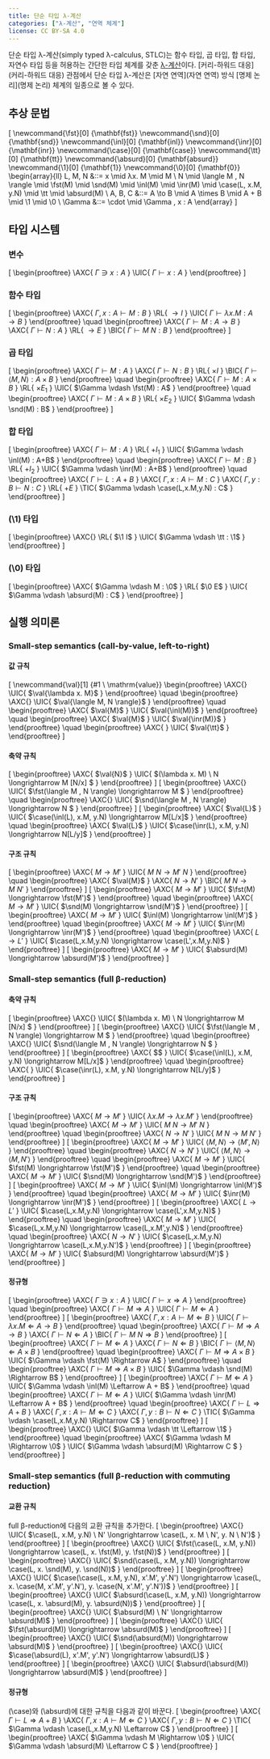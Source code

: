 ```yaml
---
title: 단순 타입 λ-계산
categories: ["λ-계산", "연역 체계"]
license: CC BY-SA 4.0
---
```


단순 타입 λ-계산(simply typed λ-calculus, STLC)는 함수 타입, 곱 타입, 합 타입, 자연수 타입 등을 허용하는 간단한 타입 체계를 갖춘 [λ-계산](λ-계산)이다.
[커리-하워드 대응](커리-하워드 대응) 관점에서 단순 타입 λ-계산은 [자연 연역](자연 연역) 방식 [명제 논리](명제 논리) 체계의 일종으로 볼 수 있다.

## 추상 문법

\[
\newcommand{\fst}[0] {\mathbf{fst}}
\newcommand{\snd}[0] {\mathbf{snd}}
\newcommand{\inl}[0] {\mathbf{inl}}
\newcommand{\inr}[0] {\mathbf{inr}}
\newcommand{\case}[0] {\mathbf{case}}
\newcommand{\tt}[0] {\mathbf{tt}}
\newcommand{\absurd}[0] {\mathbf{absurd}}
\newcommand{\1}[0] {\mathbf{1}}
\newcommand{\0}[0] {\mathbf{0}}
\begin{array}{ll}
L, M, N &::= x
        \mid λx. M
        \mid M \ N
        \mid \langle M , N \rangle
        \mid \fst(M)
        \mid \snd(M)
        \mid \inl(M)
        \mid \inr(M)
        \mid \case(L, x.M, y.N)
        \mid \tt
        \mid \absurd(M) \\
A, B, C &::= A \to B
        \mid A \times B
        \mid A + B
        \mid \1
        \mid \0 \\
\Gamma &::= \cdot
       \mid \Gamma , x : A
\end{array}
\]

## 타입 시스템

### 변수
\[
\begin{prooftree}
\AXC{ $\Gamma \ni x : A$ }
\UIC{ $\Gamma \vdash x : A$ }
\end{prooftree}
\]

### 함수 타입
\[
\begin{prooftree}
\AXC{ $\Gamma , x : A \vdash M : B$ }
\RL{ ${\to}I$ }
\UIC{ $\Gamma \vdash \lambda x. M : A \to B$ }
\end{prooftree}
\quad
\begin{prooftree}
\AXC{ $\Gamma \vdash M : A \to B$ }
\AXC{ $\Gamma \vdash N : A$ }
\RL{ ${\to}E$ }
\BIC{ $\Gamma \vdash M \ N : B$ }
\end{prooftree}
\]

### 곱 타입
\[
\begin{prooftree}
\AXC{ $\Gamma \vdash M : A$ }
\AXC{ $\Gamma \vdash N : B$ }
\RL{ ${\times}I$ }
\BIC{ $\Gamma \vdash \langle M , N \rangle : A \times B$ }
\end{prooftree}
\quad
\begin{prooftree}
\AXC{ $\Gamma \vdash M : A \times B$ }
\RL{ ${\times}E_1$ }
\UIC{ $\Gamma \vdash \fst(M) : A$ }
\end{prooftree}
\quad
\begin{prooftree}
\AXC{ $\Gamma \vdash M : A \times B$ }
\RL{ ${\times}E_2$ }
\UIC{ $\Gamma \vdash \snd(M) : B$ }
\end{prooftree}
\]

### 합 타입
\[
\begin{prooftree}
\AXC{ $\Gamma \vdash M : A$ }
\RL{ ${+}I_1$ }
\UIC{ $\Gamma \vdash \inl(M) : A+B$ }
\end{prooftree}
\quad
\begin{prooftree}
\AXC{ $\Gamma \vdash M : B$ }
\RL{ ${+}I_2$ }
\UIC{ $\Gamma \vdash \inr(M) : A+B$ }
\end{prooftree}
\quad
\begin{prooftree}
\AXC{ $\Gamma \vdash L : A+B$ }
\AXC{ $\Gamma, x:A \vdash M : C$ }
\AXC{ $\Gamma, y:B \vdash N : C$ }
\RL{ ${+}E$ }
\TIC{ $\Gamma \vdash \case(L,x.M,y.N) : C$ }
\end{prooftree}
\]

### \(\1\) 타입
\[
\begin{prooftree}
\AXC{}
\RL{ $\1 I$ }
\UIC{ $\Gamma \vdash \tt : \1$ }
\end{prooftree}
\]

### \(\0\) 타입
\[
\begin{prooftree}
\AXC{ $\Gamma \vdash M : \0$ }
\RL{ $\0 E$ }
\UIC{ $\Gamma \vdash \absurd(M) : C$ }
\end{prooftree}
\]

## 실행 의미론

### Small-step semantics (call-by-value, left-to-right)

#### 값 규칙
\[
\newcommand{\val}[1] {#1 \ \mathrm{value}}
\begin{prooftree}
\AXC{}
\UIC{ $\val{\lambda x. M}$ }
\end{prooftree}
\quad
\begin{prooftree}
\AXC{}
\UIC{ $\val{\langle M, N \rangle}$ }
\end{prooftree}
\quad
\begin{prooftree}
\AXC{ $\val{M}$ }
\UIC{ $\val{\inl(M)}$ }
\end{prooftree}
\quad
\begin{prooftree}
\AXC{ $\val{M}$ }
\UIC{ $\val{\inr(M)}$ }
\end{prooftree}
\quad
\begin{prooftree}
\AXC{ }
\UIC{ $\val{\tt}$ }
\end{prooftree}
\]

#### 축약 규칙
\[
\begin{prooftree}
\AXC{ $\val{N}$ }
\UIC{ $(\lambda x. M) \ N \longrightarrow M [N/x] $ }
\end{prooftree}
\]
\[
\begin{prooftree}
\AXC{}
\UIC{ $\fst(\langle M , N \rangle) \longrightarrow M $ }
\end{prooftree}
\quad
\begin{prooftree}
\AXC{}
\UIC{ $\snd(\langle M , N \rangle) \longrightarrow N $ }
\end{prooftree}
\]
\[
\begin{prooftree}
\AXC{ $\val{L}$ }
\UIC{ $\case(\inl(L), x.M, y.N) \longrightarrow M[L/x]$ }
\end{prooftree}
\quad
\begin{prooftree}
\AXC{ $\val{L}$ }
\UIC{ $\case(\inr(L), x.M, y.N) \longrightarrow N[L/y]$ }
\end{prooftree}
\]

#### 구조 규칙
\[
\begin{prooftree}
\AXC{ $M \longrightarrow M'$ }
\UIC{ $M \ N \longrightarrow M' \ N$ }
\end{prooftree}
\quad
\begin{prooftree}
\AXC{ $\val{M}$ }
\AXC{ $N \longrightarrow N'$ }
\BIC{ $M \ N \longrightarrow M \ N'$ }
\end{prooftree}
\]
\[
\begin{prooftree}
\AXC{ $M \longrightarrow M'$ }
\UIC{ $\fst(M) \longrightarrow \fst(M')$ }
\end{prooftree}
\quad
\begin{prooftree}
\AXC{ $M \longrightarrow M'$ }
\UIC{ $\snd(M) \longrightarrow \snd(M')$ }
\end{prooftree}
\]
\[
\begin{prooftree}
\AXC{ $M \longrightarrow M'$ }
\UIC{ $\inl(M) \longrightarrow \inl(M')$ }
\end{prooftree}
\quad
\begin{prooftree}
\AXC{ $M \longrightarrow M'$ }
\UIC{ $\inr(M) \longrightarrow \inr(M')$ }
\end{prooftree}
\quad
\begin{prooftree}
\AXC{ $L \longrightarrow L'$ }
\UIC{ $\case(L,x.M,y.N) \longrightarrow \case(L',x.M,y.N)$ }
\end{prooftree}
\]
\[
\begin{prooftree}
\AXC{ $M \longrightarrow M'$ }
\UIC{ $\absurd(M) \longrightarrow \absurd(M')$ }
\end{prooftree}
\]

### Small-step semantics (full β-reduction)

#### 축약 규칙
\[
\begin{prooftree}
\AXC{}
\UIC{ $(\lambda x. M) \ N \longrightarrow M [N/x] $ }
\end{prooftree}
\]
\[
\begin{prooftree}
\AXC{}
\UIC{ $\fst(\langle M , N \rangle) \longrightarrow M $ }
\end{prooftree}
\quad
\begin{prooftree}
\AXC{}
\UIC{ $\snd(\langle M , N \rangle) \longrightarrow N $ }
\end{prooftree}
\]
\[
\begin{prooftree}
\AXC{ $$ }
\UIC{ $\case(\inl(L), x.M, y.N) \longrightarrow M[L/x]$ }
\end{prooftree}
\quad
\begin{prooftree}
\AXC{ }
\UIC{ $\case(\inr(L), x.M, y.N) \longrightarrow N[L/y]$ }
\end{prooftree}
\]

#### 구조 규칙
\[
\begin{prooftree}
\AXC{ $M \longrightarrow M'$ }
\UIC{ $\lambda x. M \longrightarrow \lambda x. M'$ }
\end{prooftree}
\quad
\begin{prooftree}
\AXC{ $M \longrightarrow M'$ }
\UIC{ $M \ N \longrightarrow M' \ N$ }
\end{prooftree}
\quad
\begin{prooftree}
\AXC{ $N \longrightarrow N'$ }
\UIC{ $M \ N \longrightarrow M \ N'$ }
\end{prooftree}
\]
\[
\begin{prooftree}
\AXC{ $M \longrightarrow M'$ }
\UIC{ $\langle M , N \rangle \longrightarrow \langle M' , N \rangle$ }
\end{prooftree}
\quad
\begin{prooftree}
\AXC{ $N \longrightarrow N'$ }
\UIC{ $\langle M, N \rangle \longrightarrow \langle M , N' \rangle$ }
\end{prooftree}
\quad
\begin{prooftree}
\AXC{ $M \longrightarrow M'$ }
\UIC{ $\fst(M) \longrightarrow \fst(M')$ }
\end{prooftree}
\quad
\begin{prooftree}
\AXC{ $M \longrightarrow M'$ }
\UIC{ $\snd(M) \longrightarrow \snd(M')$ }
\end{prooftree}
\]
\[
\begin{prooftree}
\AXC{ $M \longrightarrow M'$ }
\UIC{ $\inl(M) \longrightarrow \inl(M')$ }
\end{prooftree}
\quad
\begin{prooftree}
\AXC{ $M \longrightarrow M'$ }
\UIC{ $\inr(M) \longrightarrow \inr(M')$ }
\end{prooftree}
\]
\[
\begin{prooftree}
\AXC{ $L \longrightarrow L'$ }
\UIC{ $\case(L,x.M,y.N) \longrightarrow \case(L',x.M,y.N)$ }
\end{prooftree}
\quad
\begin{prooftree}
\AXC{ $M \longrightarrow M'$ }
\UIC{ $\case(L,x.M,y.N) \longrightarrow \case(L,x.M',y.N)$ }
\end{prooftree}
\quad
\begin{prooftree}
\AXC{ $N \longrightarrow N'$ }
\UIC{ $\case(L,x.M,y.N) \longrightarrow \case(L,x.M,y.N')$ }
\end{prooftree}
\]
\[
\begin{prooftree}
\AXC{ $M \longrightarrow M'$ }
\UIC{ $\absurd(M) \longrightarrow \absurd(M')$ }
\end{prooftree}
\]

#### 정규형
\[
\begin{prooftree}
\AXC{ $\Gamma \ni x : A$ }
\UIC{ $\Gamma \vdash x \Rightarrow A$ }
\end{prooftree}
\quad
\begin{prooftree}
\AXC{ $\Gamma \vdash M \Rightarrow A$ }
\UIC{ $\Gamma \vdash M \Leftarrow A$ }
\end{prooftree}
\]
\[
\begin{prooftree}
\AXC{ $\Gamma, x:A \vdash M \Leftarrow B$ }
\UIC{ $\Gamma \vdash \lambda x. M \Leftarrow A \to B$ }
\end{prooftree}
\quad
\begin{prooftree}
\AXC{ $\Gamma \vdash M \Rightarrow A \to B$ }
\AXC{ $\Gamma \vdash N \Leftarrow A$ }
\BIC{ $\Gamma \vdash M \ N \Rightarrow B$ }
\end{prooftree}
\]
\[
\begin{prooftree}
\AXC{ $\Gamma \vdash M \Leftarrow A$ }
\AXC{ $\Gamma \vdash N \Leftarrow B$ }
\BIC{ $\Gamma \vdash \langle M, N \rangle \Leftarrow A \times B$ }
\end{prooftree}
\quad
\begin{prooftree}
\AXC{ $\Gamma \vdash M \Rightarrow A \times B$ }
\UIC{ $\Gamma \vdash \fst(M) \Rightarrow A$ }
\end{prooftree}
\quad
\begin{prooftree}
\AXC{ $\Gamma \vdash M \Rightarrow A \times B$ }
\UIC{ $\Gamma \vdash \snd(M) \Rightarrow B$ }
\end{prooftree}
\]
\[
\begin{prooftree}
\AXC{ $\Gamma \vdash M \Leftarrow A$ }
\UIC{ $\Gamma \vdash \inl(M) \Leftarrow A + B$ }
\end{prooftree}
\quad
\begin{prooftree}
\AXC{ $\Gamma \vdash M \Leftarrow A$ }
\UIC{ $\Gamma \vdash \inr(M) \Leftarrow A + B$ }
\end{prooftree}
\quad
\begin{prooftree}
\AXC{ $\Gamma \vdash L \Rightarrow A + B$ }
\AXC{ $\Gamma, x:A \vdash M \Leftarrow C$ }
\AXC{ $\Gamma, y:B \vdash N \Leftarrow C$ }
\TIC{ $\Gamma \vdash \case(L,x.M,y.N) \Rightarrow C$ }
\end{prooftree}
\]
\[
\begin{prooftree}
\AXC{}
\UIC{ $\Gamma \vdash \tt \Leftarrow \1$ }
\end{prooftree}
\quad
\begin{prooftree}
\AXC{ $\Gamma \vdash M \Rightarrow \0$ }
\UIC{ $\Gamma \vdash \absurd(M) \Rightarrow C $ }
\end{prooftree}
\]

### Small-step semantics (full β-reduction with commuting reduction)
#### 교환 규칙
full β-reduction에 다음의 교환 규칙을 추가한다.
\[
\begin{prooftree}
\AXC{}
\UIC{ $\case(L, x.M, y.N) \ N' \longrightarrow \case(L, x. M \ N', y. N \ N')$ }
\end{prooftree}
\]
\[
\begin{prooftree}
\AXC{}
\UIC{ $\fst(\case(L, x.M, y.N)) \longrightarrow \case(L, x. \fst(M), y. \fst(N))$ }
\end{prooftree}
\]
\[
\begin{prooftree}
\AXC{}
\UIC{ $\snd(\case(L, x.M, y.N)) \longrightarrow \case(L, x. \snd(M), y. \snd(N))$ }
\end{prooftree}
\]
\[
\begin{prooftree}
\AXC{}
\UIC{ $\case(\case(L, x.M, y.N), x'.M', y'.N') \longrightarrow \case(L, x. \case(M, x'.M', y'.N'), y. \case(N, x'.M', y'.N'))$ }
\end{prooftree}
\]
\[
\begin{prooftree}
\AXC{}
\UIC{ $\absurd(\case(L, x.M, y.N)) \longrightarrow \case(L, x. \absurd(M), y. \absurd(N))$ }
\end{prooftree}
\]
\[
\begin{prooftree}
\AXC{}
\UIC{ $\absurd(M) \ N' \longrightarrow \absurd(M)$ }
\end{prooftree}
\]
\[
\begin{prooftree}
\AXC{}
\UIC{ $\fst(\absurd(M)) \longrightarrow \absurd(M)$ }
\end{prooftree}
\]
\[
\begin{prooftree}
\AXC{}
\UIC{ $\snd(\absurd(M)) \longrightarrow \absurd(M)$ }
\end{prooftree}
\]
\[
\begin{prooftree}
\AXC{}
\UIC{ $\case(\absurd(L), x'.M', y'.N') \longrightarrow \absurd(L)$ }
\end{prooftree}
\]
\[
\begin{prooftree}
\AXC{}
\UIC{ $\absurd(\absurd(M)) \longrightarrow \absurd(M)$ }
\end{prooftree}
\]

#### 정규형
\(\case\)와 \(\absurd\)에 대한 규칙을 다음과 같이 바꾼다.
\[
\begin{prooftree}
\AXC{ $\Gamma \vdash L \Rightarrow A + B$ }
\AXC{ $\Gamma, x:A \vdash M \Leftarrow C$ }
\AXC{ $\Gamma, y:B \vdash N \Leftarrow C$ }
\TIC{ $\Gamma \vdash \case(L,x.M,y.N) \Leftarrow C$ }
\end{prooftree}
\]
\[
\begin{prooftree}
\AXC{ $\Gamma \vdash M \Rightarrow \0$ }
\UIC{ $\Gamma \vdash \absurd(M) \Leftarrow C $ }
\end{prooftree}
\]

